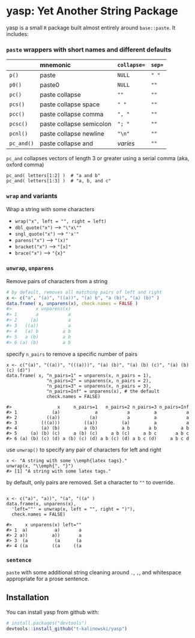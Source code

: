 # yasp: Yet Another String Package

yasp is a small `R` package built almost entirely around `base::paste`. It includes:

### `paste` wrappers with short names and different defaults

|             | mnemonic	               | `collapse=`| `sep=` |
| :---------- | :----------------------- | :--------- | :----- |
| `p()`	      | paste	                   | `NULL`	    | `" "`  |
| `p0()`	    | paste0	                 | `NULL`     | `""`   |
| `pc()`	    | paste collapse	         | `""`	      | `""`   |
| `pcs()`	    | paste collapse space	   | `" "`	    | `""`   |
| `pcc()`	    | paste collapse comma	   | `", "`     | `""`   |
| `pcsc()`	  | paste collapse semicolon | `"; "`     | `""`   |
| `pcnl()`	  | paste collapse newline	 | `"\n"`     | `""`   |
| `pc_and()`	| paste collapse and	     | _varies_   | `""`   |

`pc_and` collapses vectors of length 3 or greater using a serial comma (aka, oxford comma)
```
pc_and( letters[1:2] )  # "a and b"
pc_and( letters[1:3] )  # "a, b, and c"
```

### `wrap` and variants
Wrap a string with some characters

* `wrap("x", left = "", right = left)`
* `dbl_quote("x")`  -->  `"\"x\""`
* `sngl_quote("x")` --> `"'x'"`
* `parens("x")`     -->     `"(x)"` 
* `bracket("x")`    -->    `"[x]"`
* `brace("x")`      -->    `"{x}"`


### `unwrap`, `unparens`
Remove pairs of characters from a string
``` r
# by default, removes all matching pairs of left and right
x <- c("a", "(a)", "((a))", "(a) b", "a (b)", "(a) (b)" )
data.frame( x, unparens(x), check.names = FALSE )
#>         x unparens(x)
#> 1       a           a
#> 2     (a)           a
#> 3   ((a))           a
#> 4   (a) b         a b
#> 5   a (b)         a b
#> 6 (a) (b)         a b
```
specify `n_pairs` to remove a specific number of pairs
```
x <- c("(a)", "((a))", "(((a)))", "(a) (b)", "(a) (b) (c)", "(a) (b) (c) (d)")
data.frame( x, "n_pairs=1" = unparens(x, n_pairs = 1),
               "n_pairs=2" = unparens(x, n_pairs = 2),
               "n_pairs=3" = unparens(x, n_pairs = 3),
               "n_pairs=Inf" = unparens(x), # the default 
               check.names = FALSE)
  
#>                 x     n_pairs=1   n_pairs=2 n_pairs=3 n_pairs=Inf
#> 1             (a)             a           a         a           a
#> 2           ((a))           (a)           a         a           a
#> 3         (((a)))         ((a))         (a)         a           a
#> 4         (a) (b)         a (b)         a b       a b         a b
#> 5     (a) (b) (c)     a (b) (c)     a b (c)     a b c       a b c
#> 6 (a) (b) (c) (d) a (b) (c) (d) a b (c) (d) a b c (d)     a b c d
```
use `unwrap()` to specify any pair of characters for left and right
```
x <- "A string with some \\emph{latex tags}."
unwrap(x, "\\emph{", "}")
#> [1] "A string with some latex tags."
```

by default, only pairs are removed. Set a character to `""` to override.
```

x <- c("a)", "a))", "(a", "((a" )
data.frame(x, unparens(x),
  'left=""' = unwrap(x, left = "", right = ")"),
  check.names = FALSE)
  
#>     x unparens(x) left=""
#> 1  a)          a)       a
#> 2 a))         a))       a
#> 3  (a          (a      (a
#> 4 ((a         ((a     ((a
```

### `sentence`
`paste` with some additional string cleaning around `.`, `,`, and whitespace 
appropriate for a prose sentence.

## Installation

You can install yasp from github with:

``` r
# install.packages("devtools")
devtools::install_github("t-kalinowski/yasp")
```
